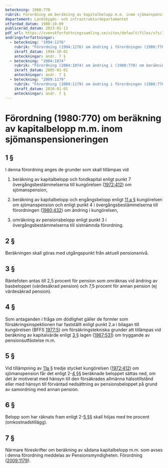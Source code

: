 ```yaml
---
beteckning: 1980:770
rubrik: Förordning om beräkning av kapitalbelopp m.m. inom sjömanspensioneringen
departement: Landsbygds- och infrastrukturdepartementet
utfardad_datum: 1980-10-09
publicerad_datum: 2023-01-13
pdf_url: https://svenskforfattningssamling.se/sites/default/files/sfs/1980-10/SFS1980-770.pdf
andringsforfattningar:
  - beteckning: "1994:1276"
    rubrik: "Förordning (1994:1276) om ändring i förordningen (1980:770) om beräkning av kapitalbelopp m.m. inom sjömanspensioneringen"
    ikraft_datum: 1994-10-01
    anteckningar: ändr. 7 §
  - beteckning: "2004:1074"
    rubrik: "Förordning (2004:1074) om ändring i (1980:770) om beräkning av kapitalbelopp m.m. inom sjömanspensioneringen"
    ikraft_datum: 2005-01-01
    anteckningar: ändr. 7 §
  - beteckning: "2009:1179"
    rubrik: "Förordning (2009:1179) om ändring i förordningen (1980:770) om beräkning av kapitalbelopp m.m. inom sjömanspensioneringen"
    ikraft_datum: 2010-01-01
    anteckningar: ändr. 7 §
---
```


# Förordning (1980:770) om beräkning av kapitalbelopp m.m. inom sjömanspensioneringen

## 1 §

I denna förordning anges de grunder som skall tillämpas vid

1. beräkning av kapitalbelopp och fondkapital enligt punkt 7 övergångsbestämmelserna till kungörelsen ([1972:412](https://selex.se/eli/sfs/1972/412)) om sjömanspension,

2. beräkning av kapitalbelopp och engångsbelopp enligt [11 a §](#11a) kungörelsen om sjömanspension och enligt punkt 4 i övergångsbestämmelserna till förordningen ([1980:432](https://selex.se/eli/sfs/1980/432)) om ändring i kungörelsen,

3. omräkning av pensionsbelopp enligt punkt 3 i övergångsbestämmelserna till sistnämnda förordning.

## 2 §

Beräkningen skall göras med utgångspunkt från aktuell pensionsnivå.

## 3 §

Räntefoten antas till 2,5 procent för pension som omräknas vid ändring av basbeloppet (värdesäkrad pension) och 7,5 procent för annan pension (ej värdesäkrad pension).

## 4 §

Som antaganden i fråga om dödlighet gäller de formler som försäkringsinspektionen har fastställt enligt punkt 2.a i bilagan till kungörelsen (BFFS [1977:5](https://selex.se/eli/sfs/1977/5)) om försäkringstekniska grunder att tillämpas vid beräkning av kapitalvärde enligt [3 §](#3) lagen ([1967:531](https://selex.se/eli/sfs/1967/531)) om tryggande av pensionsutfästelse m.m.

## 5 §

Vid tillämpning av [11a §](#11a) tredje stycket kungörelsen ([1972:412](https://selex.se/eli/sfs/1972/412)) om sjömanspension får det enligt 2-[4 §](#4)§ beräknade beloppet sättas ned, om det är motiverat med hänsyn till den försäkrades allmänna hälsotillstånd eller med hänsyn till förväntad nedsättning av pensionsbeloppet på grund av samordning med annan pension.

## 6 §

Belopp som har räknats fram enligt 2-[5 §](#5)§ skall höjas med tre procent (omkostnadstillägg).

## 7 §

Närmare föreskrifter om beräkning av sådana kapitalbelopp m.m. som avses i denna förordning meddelas av Pensionsmyndigheten. Förordning ([2009:1179](https://selex.se/eli/sfs/2009/1179)).